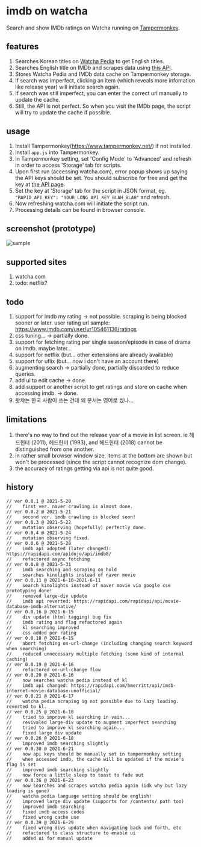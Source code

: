 # imdb on watcha
Search and show IMDb ratings on Watcha running on [Tampermonkey](https://www.tampermonkey.net/).

## features
1. Searches Korean titles on [Watcha Pedia](https://pedia.watcha.com/) to get English titles.
2. Searches English title on IMDb and scrapes data using [this API](https://rapidapi.com/hmerritt/api/imdb-internet-movie-database-unofficial/).
3. Stores Watcha Pedia and IMDb data cache on Tampermonkey storage.
4. If search was imperfect, clicking an item (which reveals more infomation like release year) will initiate search again.
5. If search was still imperfect, you can enter the correct url manually to update the cache.
6. Still, the API is not perfect. So when you visit the IMDb page, the script will try to update the cache if possible.

## usage
1. Install Tampermonkey(https://www.tampermonkey.net/) if not installed.
2. Install `app.js` into Tampermonkey.
3. In Tampermonkey setting, set 'Config Mode' to 'Advanced' and refresh in order to access 'Storage' tab for scripts.
4. Upon first run (accessing watcha.com), error popup shows up saying the API keys should be set. You should subscribe for free and get the key at [the API page](https://rapidapi.com/hmerritt/api/imdb-internet-movie-database-unofficial/).
5. Set the key at 'Storage' tab for the script in JSON format, eg. `"RAPID_API_KEY": "YOUR_LONG_API_KEY_BLAH_BLAH"` and refresh.
6. Now refreshing watcha.com will initiate the script run.
7. Processing details can be found in browser console.

## screenshot (prototype)
![sample](https://user-images.githubusercontent.com/8731054/123694785-bcd88d00-d894-11eb-9e37-a2ce4233448a.png)

## supported sites
1. watcha.com
2. todo: netflix?

## todo
1. support for imdb my rating -> not possible. scraping is being blocked sooner or later. user rating url sample: https://www.imdb.com/user/ur105461136/ratings
2. css tuning... -> partially done.
3. support for fetching rating per single season/episode in case of drama on imdb. maybe later...
4. support for netflix (but... other extensions are already available)
5. support for uflix (but... now i don't have an account there)
6. augmenting search -> partially done, partially discarded to reduce queries.
7. add ui to edit cache -> done.
8. add support or another script to get ratings and store on cache when accessing imdb. -> done.
9. 왓챠는 한국 사람이 쓰는 건데 왜 문서는 영어로 썼나...

## limitations
1. there's no way to find out the release year of a movie in list screen. ie 헤드헌터 (2011), 헤드헌터 (1993), and 헤드헌터 (2018) cannot be distinguished from one another.
2. in rather small browser window size, items at the bottom are shown but won't be processed (since the script cannot recognize dom change).
3. the accuracy of ratings getting via api is not quite good.

## history
    // ver 0.0.1 @ 2021-5-20
    //    first ver. naver crawling is almost done.
    // ver 0.0.2 @ 2021-5-21
    //    second ver. imdb crawling is blocked soon!
    // ver 0.0.3 @ 2021-5-22
    //    mutation observing (hopefully) perfectly done.
    // ver 0.0.4 @ 2021-5-24
    //    mutation observing fixed.
    // ver 0.0.6 @ 2021-5-28
    //    imdb api adopted (later changed): https://rapidapi.com/apidojo/api/imdb8/
    //    refactored async fetching
    // ver 0.0.8 @ 2021-5-31
    //    imdb searching and scraping on hold
    //    searches kinolights instead of naver movie
    // ver 0.0.11 @ 2021-6-10~2021-6-11
    //    search kinolights instead of naver movie via google cse prototyping done!
    //    removed large-div update
    //    imdb api reverted: https://rapidapi.com/rapidapi/api/movie-database-imdb-alternative/
    // ver 0.0.16 @ 2021-6-15
    //    div update (html tagging) bug fix
    //    imdb rating and flag refactored again
    //    kl searching improved
    //    css added per rating
    // ver 0.0.18 @ 2021-6-15
    //    abort fetching on-url-change (including changing search keyword when searching)
    //    reduced unnecessary multiple fetching (some kind of internal caching)
    // ver 0.0.19 @ 2021-6-16
    //    refactored on-url-change flow
    // ver 0.0.20 @ 2021-6-16
    //    now searches watcha pedia instead of kl
    //    imdb api changed: https://rapidapi.com/hmerritt/api/imdb-internet-movie-database-unofficial/
    // ver 0.0.21 @ 2021-6-17
    //    watcha pedia scraping ig not possible due to lazy loading. reverted to kl.
    // ver 0.0.25 @ 2021-6-18
    //    tried to improve kl searching in vain...
    //    revivaled large-div update to augment imperfect searching
    //    tried to improve kl searching again...
    //    fixed large div update
    // ver 0.0.26 @ 2021-6-18
    //    improved imdb searching slightly
    // ver 0.0.30 @ 2021-6-21
    //    now api keys should be manually set in tampermonkey setting
    //    when accessed imdb, the cache will be updated if the movie's flag is set
    //    improved imdb searching slightly
    //    now force a little sleep to toast to fade out
    // ver 0.0.36 @ 2021-6-23
    //    now searches and scrapes watcha pedia again (idk why but lazy loading is gone)
    //    watcha pedia language setting should be english!
    //    improved large div update (supports for /contents/ path too)
    //    improved imdb searching
    //    fixed imdb access codes
    //    fixed wrong cache use
    // ver 0.0.39 @ 2021-6-29
    //    fixed wrong divs update when navigating back and forth, etc
    //    refactored to class structure to enable ui
    //    added ui for manual update
